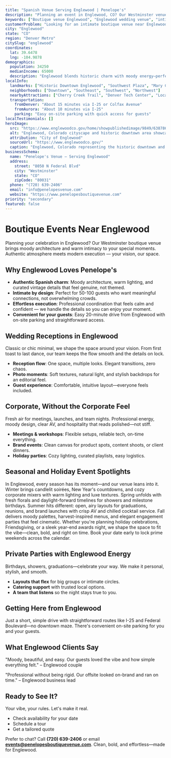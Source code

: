 ```yaml
---
title: "Spanish Venue Serving Englewood | Penelope's"
description: "Planning an event in Englewood, CO? Our Westminster venue offers moody Spanish architecture and intimate spaces for 50-100 guests. Authentic atmosphere."
keywords: ["Boutique venue Englewood", "Englewood wedding venue", "intimate event space Englewood CO", "moody venue near Englewood", "50-100 guest venue Englewood", "Westminster venue serving Englewood"]
customerProblem: "Looking for an intimate boutique venue near Englewood with authentic atmosphere and modern execution for 50-100 guests?"
city: "Englewood"
state: "CO"
region: "Denver Metro"
citySlug: "englewood"
coordinates:
  lat: 39.6478
  lng: -104.9878
demographics:
  population: 34250
  medianIncome: 65000
  description: "Englewood blends historic charm with moody energy—perfect for weddings, parties, and polished corporate moments."
localInfo:
  landmarks: ["Historic Downtown Englewood", "Southwest Plaza", "Mary Carter Greenway", "Englewood City Park"]
  neighborhoods: ["Downtown", "Southeast", "Southwest", "Northwest"]
  nearbyAttractions: ["Cherry Creek Trail", "Denver Tech Center", "Local breweries", "Cultural Center"]
  transportation:
    fromDenver: "About 15 minutes via I-25 or Colfax Avenue"
    fromAurora: "About 10 minutes via I-25"
    parking: "Easy on-site parking with quick access for guests"
localTestimonials: []
heroImage:
  src: "https://www.englewoodco.gov/home/showpublishedimage/9849/638786801540630000"
  alt: "Englewood, Colorado cityscape and historic downtown area showcasing local architecture and community landmarks"
  attribution: "City of Englewood"
  sourceUrl: "https://www.englewoodco.gov/"
  caption: "Englewood, Colorado representing the historic downtown and vibrant community spirit"
businessSchema:
  name: "Penelope's Venue – Serving Englewood"
  address:
    street: "8050 N Federal Blvd"
    city: "Westminster"
    state: "CO"
    zipCode: "80031"
  phone: "(720) 639-2406"
  email: "info@penelopesvenue.com"
  website: "https://www.penelopesboutiquevenue.com"
priority: "secondary"
featured: false
---
```


# Boutique Events Near Englewood

Planning your celebration in Englewood? Our Westminster boutique venue brings moody architecture and warm intimacy to your special moments. Authentic atmosphere meets modern execution — your vision, our space.

## Why Englewood Loves Penelope's

- **Authentic Spanish charm**: Moody architecture, warm lighting, and curated vintage details that feel genuine, not themed.
- **Intimate by design**: Perfect for 50-100 guests who want meaningful connections, not overwhelming crowds.
- **Effortless execution**: Professional coordination that feels calm and confident — we handle the details so you can enjoy your moment.
- **Convenient for your guests**: Easy 20-minute drive from Englewood with on-site parking and straightforward access.

## Wedding Receptions in Englewood

Classic or chic minimal, we shape the space around your vision. From first toast to last dance, our team keeps the flow smooth and the details on lock.

- **Reception flow**: One space, multiple looks. Elegant transitions, zero chaos.
- **Photo moments**: Soft textures, natural light, and stylish backdrops for an editorial feel.
- **Guest experience**: Comfortable, intuitive layout—everyone feels included.

## Corporate, Without the Corporate Feel

Fresh air for meetings, launches, and team nights. Professional energy, moody design, clear AV, and hospitality that reads polished—not stiff.

- **Meetings & workshops**: Flexible setups, reliable tech, on-time everything.
- **Brand events**: Clean canvas for product spots, content shoots, or client dinners.
- **Holiday parties**: Cozy lighting, curated playlists, easy logistics.

## Seasonal and Holiday Event Spotlights

In Englewood, every season has its moment—and our venue leans into it. Winter brings candlelit soirées, New Year's countdowns, and cozy corporate mixers with warm lighting and luxe textures. Spring unfolds with fresh florals and daylight-forward timelines for showers and milestone birthdays. Summer hits different: open, airy layouts for graduations, reunions, and brand launches with crisp AV and chilled cocktail service. Fall delivers moody palettes, harvest-inspired menus, and elegant engagement parties that feel cinematic. Whether you're planning holiday celebrations, Friendsgiving, or a sleek year-end awards night, we shape the space to fit the vibe—clean, bold, and right on time. Book your date early to lock prime weekends across the calendar.

## Private Parties with Englewood Energy

Birthdays, showers, graduations—celebrate your way. We make it personal, stylish, and smooth.

- **Layouts that flex** for big groups or intimate circles.
- **Catering support** with trusted local options.
- **A team that listens** so the night stays true to you.

## Getting Here from Englewood

Just a short, simple drive with straightforward routes like I-25 and Federal Boulevard—no downtown maze. There's convenient on-site parking for you and your guests.

## What Englewood Clients Say

"Moody, beautiful, and easy. Our guests loved the vibe and how simple everything felt." – Englewood couple

"Professional without being rigid. Our offsite looked on-brand and ran on time." – Englewood business lead

## Ready to See It?

Your vibe, your rules. Let's make it real.

- Check availability for your date
- Schedule a tour
- Get a tailored quote

Prefer to chat? Call **(720) 639-2406** or email **events@penelopesboutiquevenue.com**. Clean, bold, and effortless—made for Englewood.
